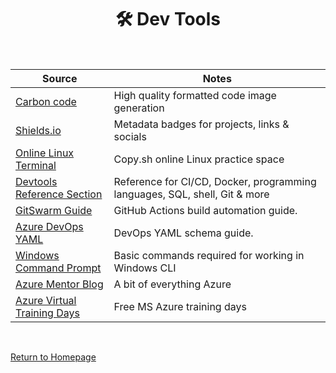 <h1 align="center"><b> 🛠 Dev Tools </b></h1>

<br>

**Source** | **Notes**
--|--
[Carbon code](https://carbon.now.sh/) | High quality formatted code image generation  
[Shields.io](https://shields.io/) | Metadata badges for projects, links & socials
[Online Linux Terminal](https://copy.sh/v86/?profile=linux26) | Copy.sh online Linux practice space
[Devtools Reference Section](https://michaelcurrin.github.io/dev-cheatsheets/cheatsheets/) | Reference for CI/CD, Docker, programming languages, SQL, shell, Git & more
[GitSwarm Guide](https://www.perforce.com/manuals/gitswarm/ci/yaml/README.html) | GitHub Actions build automation guide.
[Azure DevOps YAML](https://docs.microsoft.com/en-us/azure/devops/pipelines/yaml-schema/?view=azure-pipelines) | DevOps YAML schema guide.
[Windows Command Prompt](http://www.cs.columbia.edu/~sedwards/classes/2017/1102-spring/Command%20Prompt%20Cheatsheet.pdf) | Basic commands required for working in Windows CLI
[Azure Mentor Blog](https://azurementor.wordpress.com/) | A bit of everything Azure
[Azure Virtual Training Days](https://www.microsoft.com/en-us/trainingdays/azure) | Free MS Azure training days

<br>

[Return to Homepage](../readme.md)
